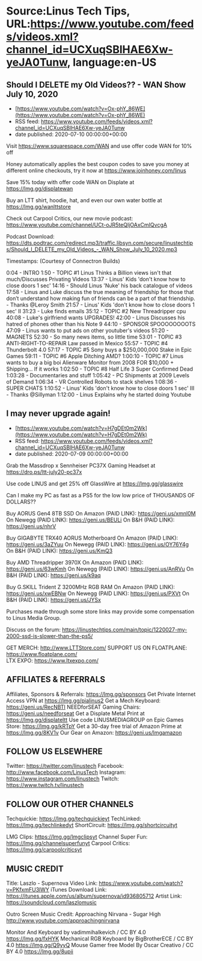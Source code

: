 # Source:Linus Tech Tips, URL:https://www.youtube.com/feeds/videos.xml?channel_id=UCXuqSBlHAE6Xw-yeJA0Tunw, language:en-US

## Should I DELETE my Old Videos?? - WAN Show July 10, 2020
 - [https://www.youtube.com/watch?v=Ox-phY_86WE](https://www.youtube.com/watch?v=Ox-phY_86WE)
 - RSS feed: https://www.youtube.com/feeds/videos.xml?channel_id=UCXuqSBlHAE6Xw-yeJA0Tunw
 - date published: 2020-07-10 00:00:00+00:00

Visit https://www.squarespace.com/WAN and use offer code WAN for 10% off

Honey automatically applies the best coupon codes to save you money at different online checkouts, try it now at https://www.joinhoney.com/linus

Save 15% today with offer code WAN on Displate at https://lmg.gg/displatewan

Buy an LTT shirt, hoodie, hat, and even our own water bottle at https://lmg.gg/wanlttstore

Check out Carpool Critics, our new movie podcast: https://www.youtube.com/channel/UCt-oJR5teQIjOAxCmIQvcgA

Podcast Download: https://dts.podtrac.com/redirect.mp3/traffic.libsyn.com/secure/linustechtips/Should_I_DELETE_my_Old_Videos_-_WAN_Show_July_10_2020.mp3

Timestamps: (Courtesy of Connectron Builds)

0:04 - INTRO
1:50 - TOPIC #1 Linus Thinks a Billion views isn't that much/Discusses Privating Videos
           13:37 - Linus' Kids 'don't know how to close doors 1 sec'
           14:16 - Should Linus 'Nuke' his back catalogue of videos
           17:58 - Linus and Luke discuss the true meaning of friendship for those that don’t understand how making fun of friends can be a part of that friendship. - Thanks @Leroy Smith
           21:57 - Linus' Kids 'don't know how to close doors 1 sec' II
31:23 - Luke finds emails
35:12 - TOPIC #2 New Threadripper cpu
40:08 - Luke's girlfriend wants UPGRADES!
42:00 - Linus Discusses his hatred of phones other than his Note 9
44:10 - SPONSOR SPOOOOOOOOTS
              47:09 - Linus wants to put ads on other youtuber's videos
              51:20 - MAGNETS
52:30 - So many news items, so little time
53:01 - TOPIC #3 ANTI-RIGHT-TO-REPAIR Law passed in Mexico
55:57 - TOPIC #4 Thunderbolt 4.0
57:17 - TOPIC #5 Sony buys a $250,000,000 Stake in Epic Games
59:11 - TOPIC #6 Apple Ditching AMD?
1:00:10 - TOPIC #7 Linus wants to buy a big boi Alienware Monitor from 2008 FOR $10,000 + Shipping... If it works
1:02:50 - TOPIC #8 Half Life 3 Super Confirmed Dead
1:03:28 - Documentaries and stuff
1:05:42 - PC Shipments at 2009 Levels of Demand
1:06:34 - VR Controlled Robots to stack shelves
1:08:36 - SUPER CHATS
             1:10:52 - Linus' Kids 'don't know how to close doors 1 sec' III - Thanks @Sillyman
             1:12:00 - Linus Explains why he started doing Youtube

## I may never upgrade again!
 - [https://www.youtube.com/watch?v=H7gDEt0m2Wk](https://www.youtube.com/watch?v=H7gDEt0m2Wk)
 - RSS feed: https://www.youtube.com/feeds/videos.xml?channel_id=UCXuqSBlHAE6Xw-yeJA0Tunw
 - date published: 2020-07-09 00:00:00+00:00

Grab the Massdrop x Sennheiser PC37X Gaming Headset at https://dro.ps/ltt-july20-pc37x

Use code LINUS and get 25% off GlassWire at https://lmg.gg/glasswire

Can I make my PC as fast as a PS5 for the low low price of THOUSANDS OF DOLLARS??

Buy AORUS Gen4 8TB SSD
On Amazon (PAID LINK): https://geni.us/xmnl0M
On Newegg (PAID LINK): https://geni.us/BEULi
On B&H (PAID LINK): https://geni.us/nhrV

Buy GIGABYTE TRX40 AORUS Motherboard
On Amazon (PAID LINK): https://geni.us/3aZYuu
On Newegg (PAID LINK): https://geni.us/OY76Y4g
On B&H (PAID LINK): https://geni.us/KmQ3

Buy AMD Threadripper 3970X
On Amazon (PAID LINK): https://geni.us/63wKmh
On Newegg (PAID LINK): https://geni.us/AnRVu
On B&H (PAID LINK): https://geni.us/k9aq

Buy G.SKILL Trident Z 3200MHz RGB RAM
On Amazon (PAID LINK): https://geni.us/xwEBNw
On Newegg (PAID LINK): https://geni.us/PXVt
On B&H (PAID LINK): https://geni.us/JYSx

Purchases made through some store links may provide some compensation to Linus Media Group.

Discuss on the forum: https://linustechtips.com/main/topic/1220027-my-2000-ssd-is-slower-than-the-ps5/


GET MERCH: http://www.LTTStore.com/
SUPPORT US ON FLOATPLANE: https://www.floatplane.com/  
LTX EXPO: https://www.ltxexpo.com/   

AFFILIATES & REFERRALS
---------------------------------------------------
Affiliates, Sponsors & Referrals: https://lmg.gg/sponsors
Get Private Internet Access VPN at https://lmg.gg/pialinus2
Get a Mech Keyboard: https://geni.us/RecNBTI
NEEDforSEAT Gaming Chairs: https://geni.us/needforseat
Get a Displate Metal Print at https://lmg.gg/displateltt
Use code LINUSMEDIAGROUP on Epic Games Store: https://lmg.gg/kRTpY
Get a 30-day free trial of Amazon Prime at https://lmg.gg/8KV1v
Our Gear on Amazon: https://geni.us/lmgamazon
 
FOLLOW US ELSEWHERE
---------------------------------------------------  
Twitter: https://twitter.com/linustech
Facebook: http://www.facebook.com/LinusTech
Instagram: https://www.instagram.com/linustech
Twitch: https://www.twitch.tv/linustech

FOLLOW OUR OTHER CHANNELS
---------------------------------------------------  
Techquickie: https://lmg.gg/techquickieyt
TechLinked: https://lmg.gg/techlinkedyt
ShortCircuit: https://lmg.gg/shortcircuityt

LMG Clips: https://lmg.gg/lmgclipsyt
Channel Super Fun: https://lmg.gg/channelsuperfunyt
Carpool Critics: https://lmg.gg/carpoolcriticsyt

MUSIC CREDIT
---------------------------------------------------  
Title: Laszlo - Supernova
Video Link: https://www.youtube.com/watch?v=PKfxmFU3lWY
iTunes Download Link: https://itunes.apple.com/us/album/supernova/id936805712
Artist Link: https://soundcloud.com/laszlomusic

Outro Screen Music Credit: Approaching Nirvana - Sugar High http://www.youtube.com/approachingnirvana

Monitor And Keyboard by vadimmihalkevich / CC BY 4.0 https://lmg.gg/fxHYK 
Mechanical RGB Keyboard by BigBrotherECE / CC BY 4.0 https://lmg.gg/Q9yyQ 
Mouse Gamer free Model By Oscar Creativo / CC BY 4.0 https://lmg.gg/8upii


